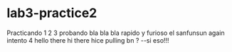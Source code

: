 # lab3-practice2
Practicando 1 2 3  probando bla bla bla rapido y furioso el sanfunsun
again intento 4 hello there
hi there
hice pulling bn ?
--si eso!!!

